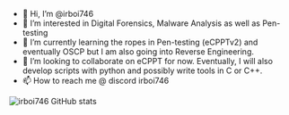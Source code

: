 - 👋 Hi, I’m @irboi746
- 👀 I’m interested in Digital Forensics, Malware Analysis as well as Pen-testing
- 🌱 I’m currently learning the ropes in Pen-testing (eCPPTv2) and eventually OSCP but I am also going into Reverse Engineering.
- 💞️ I’m looking to collaborate on eCPPT for now. Eventually, I will also develop scripts with python and possibly write tools in C or C++.
- 📫 How to reach me @ discord irboi746

![irboi746 GitHub stats](https://github-readme-stats.vercel.app/api?username=irboi746&count_private=true)

<!---
irboi746/irboi746 is a ✨ special ✨ repository because its `README.md` (this file) appears on your GitHub profile.
You can click the Preview link to take a look at your changes.
--->
